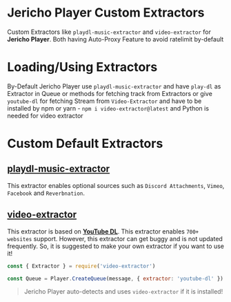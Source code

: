# Jericho Player Custom Extractors

Custom Extractors like `playdl-music-extractor` and `video-extractor` for **Jericho Player**. Both having Auto-Proxy Feature to avoid ratelimit by-default

# Loading/Using Extractors

By-Default Jericho Player use `playdl-music-extractor` and have `play-dl` as Extractor in Queue or methods for fetching track from Extractors or give `youtube-dl` for fetching Stream from `Video-Extractor` and have to be installed by npm or yarn - `npm i video-extractor@latest` and Python is needed for video extractor

# Custom Default Extractors

## **[playdl-music-extractor](https://www.npmjs.com/package/playdl-music-extractor)**

This extractor enables optional sources such as `Discord Attachments`, `Vimeo`, `Facebook` and `Reverbnation`.

## **[video-extractor](https://www.npmjs.com/package/video-extractor)**

This extractor is based on **[YouTube DL](https://youtube-dl.org)**. This extractor enables `700+ websites` support. However, this extractor can get buggy and is not updated frequently. So, it is suggested to make your own extractor if you want to use it!

```js
const { Extractor } = require('video-extractor')

const Queue = Player.CreateQueue(message, { extractor: 'youtube-dl' })
```

> Jericho Player auto-detects and uses `video-extractor` if it is installed!
